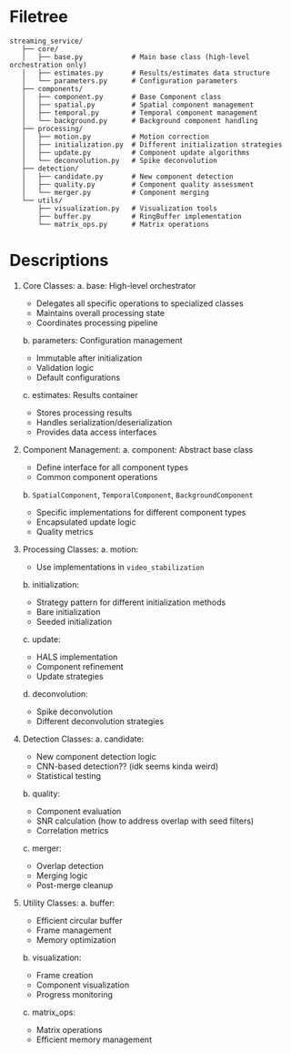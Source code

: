 # Filetree

```
streaming_service/  
   ├── core/  
   │   ├── base.py            # Main base class (high-level orchestration only)  
   │   ├── estimates.py       # Results/estimates data structure  
   │   └── parameters.py      # Configuration parameters  
   ├── components/  
   │   ├── component.py       # Base Component class  
   │   ├── spatial.py         # Spatial component management  
   │   ├── temporal.py        # Temporal component management  
   │   └── background.py      # Background component handling  
   ├── processing/  
   │   ├── motion.py          # Motion correction  
   │   ├── initialization.py  # Different initialization strategies  
   │   ├── update.py          # Component update algorithms  
   │   └── deconvolution.py   # Spike deconvolution  
   ├── detection/  
   │   ├── candidate.py       # New component detection  
   │   ├── quality.py         # Component quality assessment  
   │   └── merger.py          # Component merging  
   └── utils/  
       ├── visualization.py   # Visualization tools  
       ├── buffer.py          # RingBuffer implementation  
       └── matrix_ops.py      # Matrix operations  
```

# Descriptions

1. Core Classes:
    a. base: High-level orchestrator
    * Delegates all specific operations to specialized classes
    * Maintains overall processing state
    * Coordinates processing pipeline

    b. parameters: Configuration management
    * Immutable after initialization
    * Validation logic
    * Default configurations  

    c. estimates: Results container
    * Stores processing results
    * Handles serialization/deserialization
    * Provides data access interfaces

2. Component Management:
    a. component: Abstract base class
    * Define interface for all component types
    * Common component operations  

    b. `SpatialComponent`, `TemporalComponent`, `BackgroundComponent`
    * Specific implementations for different component types
    * Encapsulated update logic
    * Quality metrics

3. Processing Classes:
    a. motion: 
    * Use implementations in `video_stabilization`

    b. initialization: 
    * Strategy pattern for different initialization methods
    * Bare initialization
    * Seeded initialization  

    c. update: 
    * HALS implementation
    * Component refinement
    * Update strategies

    d. deconvolution: 
    * Spike deconvolution
    * Different deconvolution strategies

4. Detection Classes:
    a. candidate: 
    * New component detection logic
    * CNN-based detection?? (idk seems kinda weird)
    * Statistical testing

    b. quality: 
    * Component evaluation
    * SNR calculation (how to address overlap with seed filters)
    * Correlation metrics

    c. merger: 
    * Overlap detection
    * Merging logic
    * Post-merge cleanup

5. Utility Classes:
    a. buffer: 
    * Efficient circular buffer
    * Frame management
    * Memory optimization

    b. visualization: 
    * Frame creation
    * Component visualization
    * Progress monitoring

    c. matrix_ops: 
    * Matrix operations
    * Efficient memory management
